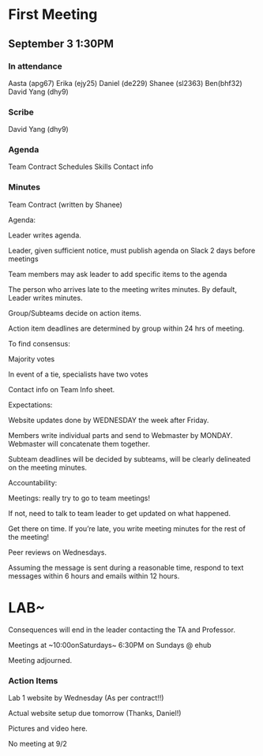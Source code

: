 # First Meeting
## September 3 1:30PM

### In attendance
Aasta (apg67)
Erika (ejy25)
Daniel (de229)
Shanee (sl2363)
Ben(bhf32)
David Yang (dhy9)

### Scribe 
David Yang (dhy9)

### Agenda
Team Contract
Schedules
Skills
Contact info

### Minutes
Team Contract (written by Shanee)

Agenda:

Leader writes agenda.

Leader, given sufficient notice, must publish agenda on Slack 2 days before meetings

Team members may ask leader to add specific items to the agenda

The person who arrives late to the meeting writes minutes. By default, Leader writes minutes.

Group/Subteams decide on action items.

Action item deadlines are determined by group within 24 hrs of meeting.

To find consensus:

Majority votes

In event of a tie, specialists have two votes

Contact info on Team Info sheet.

Expectations:

Website updates done by WEDNESDAY the week after Friday.

Members write individual parts and send to Webmaster by MONDAY. Webmaster will concatenate them together.

Subteam deadlines will be decided by subteams, will be clearly delineated on the meeting minutes.

Accountability:

Meetings: really try to go to team meetings!

If not, need to talk to team leader to get updated on what happened.

Get there on time. If you’re late, you write meeting minutes for the rest of the meeting!

Peer reviews on Wednesdays.

Assuming the message is sent during a reasonable time, respond to text messages within 6 hours and emails within 12 hours.

# LAB~

Consequences will end in the leader contacting the TA and Professor.

Meetings at ~10:00onSaturdays~ 6:30PM on Sundays @ ehub

Meeting adjourned.

### Action Items

Lab 1 website by Wednesday (As per contract!!)

Actual website setup due tomorrow (Thanks, Daniel!)

Pictures and video here.

No meeting at 9/2
